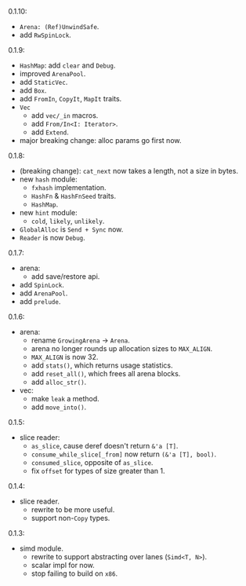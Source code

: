 0.1.10:
- `Arena: (Ref)UnwindSafe`.
- add `RwSpinLock`.


0.1.9:
- `HashMap`: add `clear` and `Debug`.
- improved `ArenaPool`.
- add `StaticVec`.
- add `Box`.
- add `FromIn`, `CopyIt`, `MapIt` traits.
- `Vec`
    - add `vec/_in` macros.
    - add `From/In<I: Iterator>`.
    - add `Extend`.
- major breaking change: alloc params go first now.


0.1.8:
- (breaking change): `cat_next` now takes a length, not a size in bytes.
- new `hash` module:
    - `fxhash` implementation.
    - `HashFn` & `HashFnSeed` traits.
    - `HashMap`.
- new `hint` module:
    - `cold`, `likely`, `unlikely`.
- `GlobalAlloc` is `Send + Sync` now.
- `Reader` is now `Debug`.


0.1.7:
- arena:
    - add save/restore api.
- add `SpinLock`.
- add `ArenaPool`.
- add `prelude`.


0.1.6:
- arena:
    - rename `GrowingArena` -> `Arena`.
    - arena no longer rounds up allocation sizes to `MAX_ALIGN`.
    - `MAX_ALIGN` is now 32.
    - add `stats()`, which returns usage statistics.
    - add `reset_all()`, which frees all arena blocks.
    - add `alloc_str()`.
- vec:
    - make `leak` a method.
    - add `move_into()`.


0.1.5:
- slice reader:
    - `as_slice`, cause deref doesn't return `&'a [T]`.
    - `consume_while_slice[_from]` now return `(&'a [T], bool)`.
    - `consumed_slice`, opposite of `as_slice`.
    - fix `offset` for types of size greater than 1.


0.1.4:
- slice reader.
    - rewrite to be more useful.
    - support non-`Copy` types.


0.1.3:
- simd module.
    - rewrite to support abstracting over lanes (`Simd<T, N>`).
    - scalar impl for now.
    - stop failing to build on `x86`.



